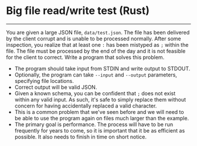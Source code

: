 # Big file read/write test (Rust)
---
You are given a large JSON file, ````data/test.json````. The file has been delivered by the client corrupt and is unable to be processed normally. After some inspection, you realize that at least one ````:```` has been mistyped as ````;```` within the file. The file must be processed by the end of the day and it is not feasible for the client to correct. Write a program that solves this problem.

- The program should take input from STDIN and write output to STDOUT.
- Optionally, the program can take ````--input```` and ````--output```` parameters, specifying file locations.
- Correct output will be valid JSON.
- Given a known schema, you can be confident that ````;```` does not exist within any valid input. As such, it's safe to simply replace them without concern for having accidentally replaced a valid character.
- This is a common problem that we've seen before and we will need to be able to use the program again on files much larger than the example.
- The primary goal is performance. The process will have to be run frequently for years to come, so it is important that it be as efficient as possible. It also needs to finish in time on short notice.

